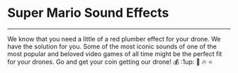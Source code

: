 # Super Mario Sound Effects

---

We know that you need a little of a red plumber effect for your drone.
We have the solution for you. Some of the most iconic sounds of one of the most popular
and beloved video games of all time might be the perfect fit for your drones.
Go and get your coin getting our drone! :moneybag: :1up: :mushroom: :fire: :star:
